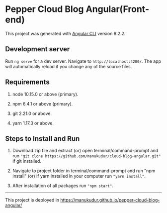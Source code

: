 # Pepper Cloud Blog Angular(Front-end)

This project was generated with [Angular CLI](https://github.com/angular/angular-cli) version 8.2.2.

## Development server

Run `ng serve` for a dev server. Navigate to `http://localhost:4200/`. The app will automatically reload if you change any of the source files.

## Requirements

1. node 10.15.0 or above (primary).
2. npm 6.4.1 or above (primary).

3. git 2.21.0 or above.
4. yarn 1.17.3 or above.

## Steps to Install and Run

1. Download zip file and extract (or) open terminal/command-prompt and run `"git clone https://github.com/manukudur/cloud-blog-angular.git"` if git installed.

2. Navigate to project folder in terminal/command-prompt and run "npm install" (or) if yarn installed in your computer run `"yarn install"`.

3. After installation of all packages run `"npm start"`.

---

This project is deployed in https://manukudur.github.io/pepper-cloud-blog-angular/
